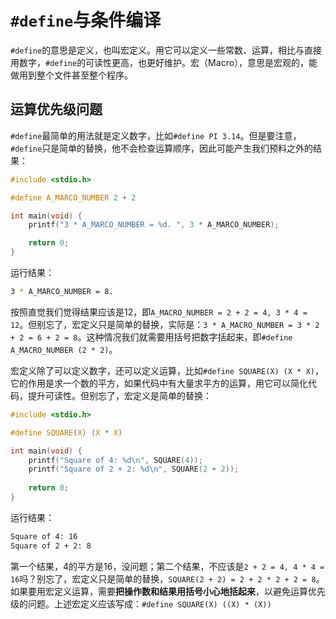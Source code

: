 # `#define`与条件编译

`#define`的意思是定义，也叫宏定义。用它可以定义一些常数、运算，相比与直接用数字，`#define`的可读性更高，也更好维护。宏（Macro），意思是宏观的，能做用到整个文件甚至整个程序。

## 运算优先级问题

`#define`最简单的用法就是定义数字，比如`#define PI 3.14`。但是要注意，`#define`只是简单的替换，他不会检查运算顺序，因此可能产生我们预料之外的结果：

``` C
#include <stdio.h>

#define A_MARCO_NUMBER 2 + 2

int main(void) {
    printf("3 * A_MARCO_NUMBER = %d. ", 3 * A_MARCO_NUMBER);

    return 0;
}
```

运行结果：

``` bash
3 * A_MARCO_NUMBER = 8.
```

按照直觉我们觉得结果应该是12，即`A_MACRO_NUMBER = 2 + 2 = 4, 3 * 4 = 12`。但别忘了，宏定义只是简单的替换，实际是：`3 * A_MACRO_NUMBER = 3 * 2 + 2 = 6 + 2 = 8`。这种情况我们就需要用括号把数字括起来，即`#define A_MACRO_NUMBER (2 * 2)`。

宏定义除了可以定义数字，还可以定义运算，比如`#define SQUARE(X) (X * X)`，它的作用是求一个数的平方，如果代码中有大量求平方的运算，用它可以简化代码，提升可读性。但别忘了，宏定义是简单的替换：

``` C
#include <stdio.h>

#define SQUARE(X) (X * X)

int main(void) {
    printf("Square of 4: %d\n", SQUARE(4));
    printf("Square of 2 + 2: %d\n", SQUARE(2 + 2));
    
    return 0;
}
```

运行结果：

``` bash
Square of 4: 16
Square of 2 + 2: 8

```

第一个结果，4的平方是16，没问题；第二个结果，不应该是`2 + 2 = 4, 4 * 4 = 16`吗？别忘了，宏定义只是简单的替换，`SQUARE(2 + 2) = 2 + 2 * 2 + 2 = 8`。如果要用宏定义运算，需要**把操作数和结果用括号小心地括起来**，以避免运算优先级的问题。上述宏定义应该写成：`#define SQUARE(X) ((X) * (X))`
